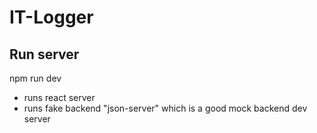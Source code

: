 # IT-Logger

## Run server

npm run dev

- runs react server
- runs fake backend "json-server" which is a good mock backend dev server
